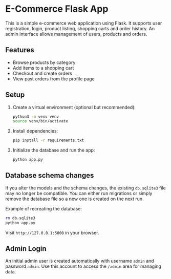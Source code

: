 # E-Commerce Flask App

This is a simple e-commerce web application using Flask. It supports user registration, login, product listing, shopping carts and order history. An admin interface allows management of users, products and orders.

## Features

- Browse products by category
- Add items to a shopping cart
- Checkout and create orders
- View past orders from the profile page

## Setup

1. Create a virtual environment (optional but recommended):
   ```bash
   python3 -m venv venv
   source venv/bin/activate
   ```
2. Install dependencies:
   ```bash
   pip install -r requirements.txt
   ```
3. Initialize the database and run the app:
   ```bash
   python app.py
   ```

## Database schema changes

If you alter the models and the schema changes, the existing `db.sqlite3` file
may no longer be compatible. You can either run migrations or simply remove the
database file so a new one is created on the next run.

Example of recreating the database:

```bash
rm db.sqlite3
python app.py
```

Visit `http://127.0.0.1:5000` in your browser.

## Admin Login

An initial admin user is created automatically with username `admin` and password `admin`. Use this account to access the `/admin` area for managing data.
